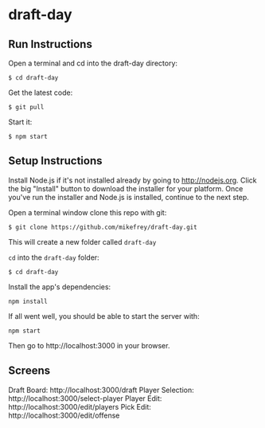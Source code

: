 draft-day
=========

## Run Instructions

Open a terminal and cd into the draft-day directory:
```
$ cd draft-day
```

Get the latest code:
```
$ git pull
```

Start it:
```
$ npm start
```



## Setup Instructions

Install Node.js if it's not installed already by going to http://nodejs.org. Click the big "Install" button to download the installer for your platform. Once you've run the installer and Node.js is installed, continue to the next step.

Open a terminal window clone this repo with git:
```
$ git clone https://github.com/mikefrey/draft-day.git
```

This will create a new folder called `draft-day`

`cd` into the `draft-day` folder:
```
$ cd draft-day
```

Install the app's dependencies:
```
npm install
```

If all went well, you should be able to start the server with:
```
npm start
```

Then go to http://localhost:3000 in your browser.

## Screens

Draft Board: http://localhost:3000/draft
Player Selection: http://localhost:3000/select-player
Player Edit: http://localhost:3000/edit/players
Pick Edit: http://localhost:3000/edit/offense

